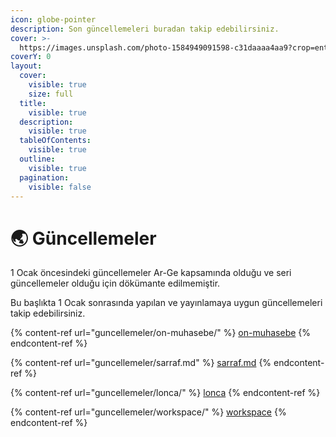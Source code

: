 ```yaml
---
icon: globe-pointer
description: Son güncellemeleri buradan takip edebilirsiniz.
cover: >-
  https://images.unsplash.com/photo-1584949091598-c31daaaa4aa9?crop=entropy&cs=srgb&fm=jpg&ixid=M3wxOTcwMjR8MHwxfHNlYXJjaHw5fHxjb2RlfGVufDB8fHx8MTczODY5MTM1N3ww&ixlib=rb-4.0.3&q=85
coverY: 0
layout:
  cover:
    visible: true
    size: full
  title:
    visible: true
  description:
    visible: true
  tableOfContents:
    visible: true
  outline:
    visible: true
  pagination:
    visible: false
---
```


# 🌏 Güncellemeler

1 Ocak öncesindeki güncellemeler Ar-Ge kapsamında olduğu ve seri güncellemeler olduğu için dökümante edilmemiştir.

Bu başlıkta 1 Ocak sonrasında yapılan ve yayınlamaya uygun güncellemeleri takip edebilirsiniz.



{% content-ref url="guncellemeler/on-muhasebe/" %}
[on-muhasebe](guncellemeler/on-muhasebe/)
{% endcontent-ref %}

{% content-ref url="guncellemeler/sarraf.md" %}
[sarraf.md](guncellemeler/sarraf.md)
{% endcontent-ref %}

{% content-ref url="guncellemeler/lonca/" %}
[lonca](guncellemeler/lonca/)
{% endcontent-ref %}

{% content-ref url="guncellemeler/workspace/" %}
[workspace](guncellemeler/workspace/)
{% endcontent-ref %}

